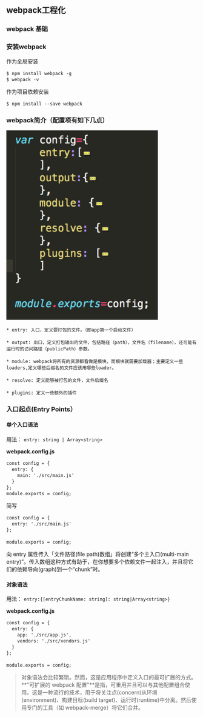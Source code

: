 ## webpack工程化   

### webpack 基础    

### 安装webpack     
 
 作为全局安装 

```
$ npm install webpack -g
$ webpack -v    
```
作为项目依赖安装 

```
$ npm install --save webpack      
```
### webpack简介（配置项有如下几点）

<img src="./images/config.jpeg" width="400" height="500" />

```
* entry: 入口，定义要打包的文件。（即app第一个启动文件）  

* output: 出口，定义打包输出的文件，包括路径（path），文件名（filename），还可能有运行时的访问路径（publicPath）参数。   

* module: webpack将所有的资源都看做是模块，而模块就需要加载器；主要定义一些loaders,定义哪些后缀名的文件应该用哪些loader。

* resolve: 定义能够被打包的文件，文件后缀名 

* plugins: 定义一些额外的插件     

``` 

### 入口起点(Entry Points）

#### 单个入口语法

用法： `entry: string | Array<string>`

**webpack.config.js**

```
const config = {
  entry: {
    main: './src/main.js'
  }
};
module.exports = config;
```

简写

```
const config = {
  entry: './src/main.js'
};

module.exports = config;
```

向 entry 属性传入「文件路径(file path)数组」将创建“多个主入口(multi-main entry)”。传入数组这种方式有助于，在你想要多个依赖文件一起注入，并且将它们的依赖导向(graph)到一个“chunk”时。


#### 对象语法

用法： `entry:{[entryChunkName: string]: string|Array<string>}`

**webpack.config.js**

```
const config = {
  entry: {
    app: './src/app.js',
    vendors: './src/vendors.js'
  }
};

module.exports = config;
```
> 对象语法会比较繁琐。然而，这是应用程序中定义入口的最可扩展的方式。
> **"可扩展的 webpack 配置"**是指，可重用并且可以与其他配置组合使用。这是一种流行的技术，用于将关注点(concern)从环境(environment)、构建目标(build target)、运行时(runtime)中分离。然后使用专门的工具（如 webpack-merge）将它们合并。













